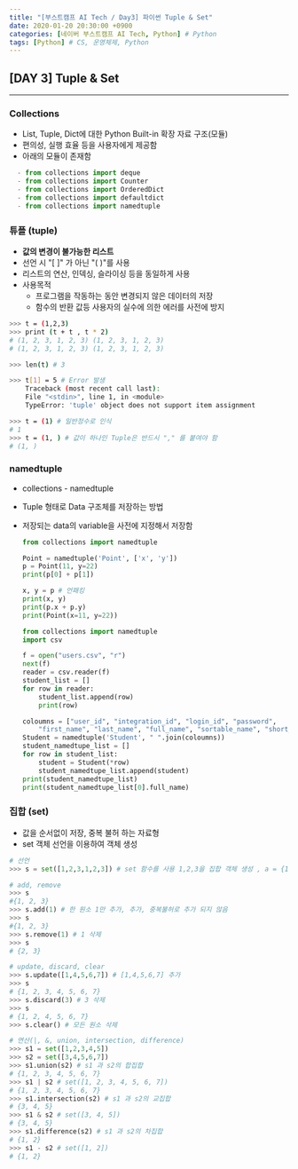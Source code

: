 ```yaml
---
title: "[부스트캠프 AI Tech / Day3] 파이썬 Tuple & Set"
date: 2020-01-20 20:30:00 +0900
categories: [네이버 부스트캠프 AI Tech, Python] # Python
tags: [Python] # CS, 운영체제, Python
---
```



## **[DAY 3] Tuple & Set**

---

### **Collections**

- List, Tuple, Dict에 대한 Python Built-in 확장 자료 구조(모듈)
- 편의성, 실행 효율 등을 사용자에게 제공함
- 아래의 모듈이 존재함

```python
  - from collections import deque
  - from collections import Counter
  - from collections import OrderedDict
  - from collections import defaultdict
  - from collections import namedtuple
```

### **튜플 (tuple)**

- **값의 변경이 불가능한 리스트**
- 선언 시 "[ ]" 가 아닌 "( )"를 사용
- 리스트의 연산, 인덱싱, 슬라이싱 등을 동일하게 사용
- 사용목적
  - 프로그램을 작동하는 동안 변경되지 않은 데이터의 저장
  - 함수의 반환 값등 사용자의 실수에 의한 에러를 사전에 방지

```bash
>>> t = (1,2,3)
>>> print (t + t , t * 2)
# (1, 2, 3, 1, 2, 3) (1, 2, 3, 1, 2, 3)
# (1, 2, 3, 1, 2, 3) (1, 2, 3, 1, 2, 3)

>>> len(t) # 3

>>> t[1] = 5 # Error 발생
    Traceback (most recent call last):
    File "<stdin>", line 1, in <module>
    TypeError: 'tuple' object does not support item assignment

>>> t = (1) # 일반정수로 인식
# 1
>>> t = (1, ) # 값이 하나인 Tuple은 반드시 "," 를 붙여야 함
# (1, )
```

### **namedtuple**

- collections - namedtuple
- Tuple 형태로 Data 구조체를 저장하는 방법
- 저장되는 data의 variable을 사전에 지정해서 저장함
  
    ```python
    from collections import namedtuple
    
    Point = namedtuple('Point', ['x', 'y'])
    p = Point(11, y=22)
    print(p[0] + p[1])

    x, y = p # 언패킹
    print(x, y)
    print(p.x + p.y)
    print(Point(x=11, y=22))
    ```

    ```python
    from collections import namedtuple
    import csv

    f = open("users.csv", "r")
    next(f)
    reader = csv.reader(f)
    student_list = []
    for row in reader:
        student_list.append(row)
        print(row)

    coloumns = ["user_id", "integration_id", "login_id", "password", 
        "first_name", "last_name", "full_name", "sortable_name", "short_name", "email", "status"]
    Student = namedtuple('Student', " ".join(coloumns))
    student_namedtupe_list = []
    for row in student_list:
        student = Student(*row)
        student_namedtupe_list.append(student)
    print(student_namedtupe_list)
    print(student_namedtupe_list[0].full_name)
    ```

### **집합 (set)**

- 값을 순서없이 저장, 중복 불허 하는 자료형
- set 객체 선언을 이용하여 객체 생성

```python
# 선언
>>> s = set([1,2,3,1,2,3]) # set 함수를 사용 1,2,3을 집합 객체 생성 , a = {1,2,3,4,5} 도 가능

# add, remove
>>> s
#{1, 2, 3}
>>> s.add(1) # 한 원소 1만 추가, 추가, 중복불허로 추가 되지 않음
>>> s
#{1, 2, 3}
>>> s.remove(1) # 1 삭제
>>> s
# {2, 3}

# update, discard, clear
>>> s.update([1,4,5,6,7]) # [1,4,5,6,7] 추가
>>> s
# {1, 2, 3, 4, 5, 6, 7}
>>> s.discard(3) # 3 삭제
>>> s
# {1, 2, 4, 5, 6, 7}
>>> s.clear() # 모든 원소 삭제

# 연산(|, &, union, intersection, difference)
>>> s1 = set([1,2,3,4,5])
>>> s2 = set([3,4,5,6,7])
>>> s1.union(s2) # s1 과 s2의 합집합
# {1, 2, 3, 4, 5, 6, 7}
>>> s1 | s2 # set([1, 2, 3, 4, 5, 6, 7])
# {1, 2, 3, 4, 5, 6, 7}
>>> s1.intersection(s2) # s1 과 s2의 교집합
# {3, 4, 5}
>>> s1 & s2 # set([3, 4, 5])
# {3, 4, 5}
>>> s1.difference(s2) # s1 과 s2의 차집합
# {1, 2}
>>> s1 - s2 # set([1, 2])
# {1, 2}
```
